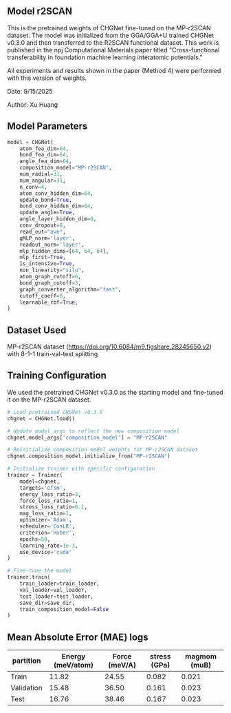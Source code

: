 ## Model r2SCAN

This is the pretrained weights of CHGNet fine-tuned on the MP-r2SCAN dataset. The model was initialized from the GGA/GGA+U trained CHGNet v0.3.0 and then transferred to the R2SCAN functional dataset. This work is published in the npj Computational Materials paper titled "Cross-functional transferability in foundation machine learning interatomic potentials."

All experiments and results shown in the paper (Method 4) were performed with this version of weights.

Date: 9/15/2025

Author: Xu Huang

## Model Parameters

```python
model = CHGNet(
    atom_fea_dim=64,
    bond_fea_dim=64,
    angle_fea_dim=64,
    composition_model="MP-r2SCAN",
    num_radial=31,
    num_angular=31,
    n_conv=4,
    atom_conv_hidden_dim=64,
    update_bond=True,
    bond_conv_hidden_dim=64,
    update_angle=True,
    angle_layer_hidden_dim=0,
    conv_dropout=0,
    read_out="ave",
    gMLP_norm='layer',
    readout_norm='layer',
    mlp_hidden_dims=[64, 64, 64],
    mlp_first=True,
    is_intensive=True,
    non_linearity="silu",
    atom_graph_cutoff=6,
    bond_graph_cutoff=3,
    graph_converter_algorithm="fast",
    cutoff_coeff=8,
    learnable_rbf=True,
)
```

## Dataset Used

MP-r2SCAN dataset (https://doi.org/10.6084/m9.figshare.28245650.v2) with 8-1-1 train-val-test splitting

## Training Configuration

We used the pretrained CHGNet v0.3.0 as the starting model and fine-tuned it on the MP-r2SCAN dataset.

```python
# Load pretrained CHGNet v0.3.0
chgnet = CHGNet.load()

# Update model_args to reflect the new composition model
chgnet.model_args['composition_model'] = "MP-r2SCAN"

# Reinitialize composition model weights for MP-r2SCAN dataset
chgnet.composition_model.initialize_from("MP-r2SCAN")

# Initialize trainer with specific configuration
trainer = Trainer(
    model=chgnet,
    targets='efsm',
    energy_loss_ratio=3,
    force_loss_ratio=1,
    stress_loss_ratio=0.1,
    mag_loss_ratio=1,
    optimizer='Adam',
    scheduler='CosLR',
    criterion='Huber',
    epochs=50,
    learning_rate=1e-3,
    use_device='cuda'
)

# Fine-tune the model
trainer.train(
    train_loader=train_loader, 
    val_loader=val_loader, 
    test_loader=test_loader, 
    save_dir=save_dir, 
    train_composition_model=False
)
```

## Mean Absolute Error (MAE) logs

| partition  | Energy (meV/atom) | Force (meV/A) | stress (GPa) | magmom (muB) |
| ---------- | ----------------- | ------------- | ------------ | ------------ |
| Train      | 11.82             | 24.55         | 0.082        | 0.021        |
| Validation | 15.48             | 36.50         | 0.161        | 0.023        |
| Test       | 16.76             | 38.46         | 0.167        | 0.023        |
